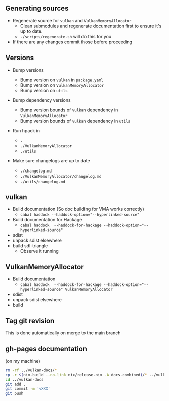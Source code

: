 ## Generating sources

- Regenerate source for `vulkan` and `VulkanMemoryAllocator`
  - Clean submodules and regenerate documentation first to ensure it's up to
    date.
  - `./scripts/regenerate.sh` will do this for you
- If there are any changes commit those before proceeding

## Versions

- Bump versions
  - Bump version on `vulkan` in `package.yaml`
  - Bump version on `VulkanMemoryAllocator`
  - Bump version on `utils`
- Bump dependency versions
  - Bump version bounds of `vulkan` dependency in `VulkanMemoryAllocator`
  - Bump version bounds of `vulkan` dependency in `utils`
- Run hpack in
  - `.`
  - `./VulkanMemoryAllocator`
  - `./utils`

- Make sure changelogs are up to date
  - `./changelog.md`
  - `./VulkanMemoryAllocator/changelog.md`
  - `./utils/changelog.md`

## vulkan

- Build documentation (So doc building for VMA works correctly)
  - `cabal haddock --haddock-option="--hyperlinked-source"`
- Build documentation for Hackage
  - `cabal haddock  --haddock-for-hackage --haddock-option="--hyperlinked-source"`
- sdist
- unpack sdist elsewhere
- build sdl-triangle
  - Observe it running

## VulkanMemoryAllocator

- Build documentation
  - `cabal haddock  --haddock-for-hackage --haddock-option="--hyperlinked-source" VulkanMemoryAllocator`
- sdist
- unpack sdist elsewhere
- build

## Tag git revision

This is done automatically on merge to the main branch

## gh-pages documentation

(on my machine)

```bash
rm -rf ../vulkan-docs/*
cp -r $(nix-build --no-link nix/release.nix -A docs-combined)/* ../vulkan-docs
cd ../vulkan-docs
git add .
git commit -m 'vXXX'
git push
```
